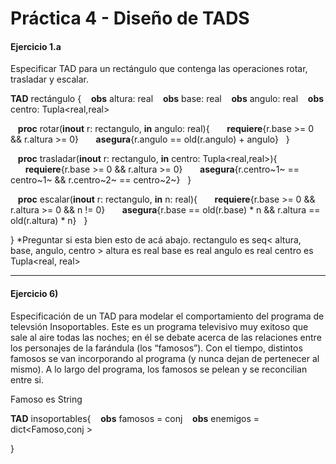 # Práctica 4 - Diseño de TADS
#### Ejercicio 1.a
Especificar TAD para un rectángulo que contenga las operaciones rotar, trasladar y escalar.

**TAD** rectángulo {
&nbsp;&nbsp; **obs** altura: real
&nbsp;&nbsp; **obs** base: real
&nbsp;&nbsp; **obs** angulo: real
&nbsp;&nbsp; **obs** centro: Tupla<real,real>

&nbsp;&nbsp; **proc** rotar(**inout** r: rectangulo, **in** angulo: real){
    &nbsp;&nbsp;&nbsp;&nbsp;&nbsp;&nbsp;**requiere**{r.base >= 0 && r.altura >= 0}
    &nbsp;&nbsp;&nbsp;&nbsp;&nbsp;&nbsp;**asegura**{r.angulo == old(r.angulo) + angulo}
&nbsp;&nbsp;}

&nbsp;&nbsp; **proc** trasladar(**inout** r: rectangulo, **in** centro: Tupla<real,real>){
    &nbsp;&nbsp;&nbsp;&nbsp;&nbsp;&nbsp;**requiere**{r.base >= 0 && r.altura >= 0}
    &nbsp;&nbsp;&nbsp;&nbsp;&nbsp;&nbsp;**asegura**{r.centro~1~ == centro~1~ && r.centro~2~ == centro~2~}
&nbsp;&nbsp;}

&nbsp;&nbsp; **proc** escalar(**inout** r: rectangulo, **in** n: real){
    &nbsp;&nbsp;&nbsp;&nbsp;&nbsp;&nbsp;**requiere**{r.base >= 0 && r.altura >= 0 && n != 0}
    &nbsp;&nbsp;&nbsp;&nbsp;&nbsp;&nbsp;**asegura**{r.base == old(r.base) * n && r.altura == old(r.altura) * n}
&nbsp;&nbsp;}

}
*Preguntar si esta bien esto de acá abajo.
rectangulo es seq< altura, base, angulo, centro >
altura es real
base es real
angulo es real
centro es Tupla<real, real>

* * *
#### Ejercicio 6)
Especificación de un TAD para modelar el comportamiento del programa de televsión Insoportables. Este es un programa televisivo muy exitoso que sale al aire todas las noches; en él se debate acerca de las
relaciones entre los personajes de la farándula (los “famosos”). Con el tiempo, distintos famosos se van incorporando al
programa (y nunca dejan de pertenecer al mismo). A lo largo del programa, los famosos se pelean y se reconcilian entre si.

Famoso es String

**TAD** insoportables{
&nbsp;&nbsp; **obs** famosos = conj<Famoso>
&nbsp;&nbsp; **obs** enemigos = dict<Famoso,conj<Famoso> > 

}